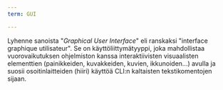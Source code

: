 ```yaml
---
term: GUI

---
```

Lyhenne sanoista "*Graphical User Interface*" eli ranskaksi "interface graphique utilisateur". Se on käyttöliittymätyyppi, joka mahdollistaa vuorovaikutuksen ohjelmiston kanssa interaktiivisten visuaalisten elementtien (painikkeiden, kuvakkeiden, kuvien, ikkunoiden...) avulla ja suosii osoitinlaitteiden (hiiri) käyttöä CLI:n kaltaisten tekstikomentojen sijaan.